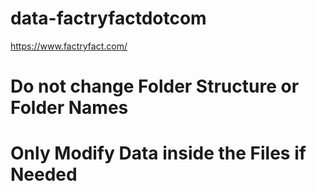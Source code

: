 # data-factryfactdotcom

https://www.factryfact.com/

# Do not change Folder Structure or Folder Names

# Only Modify Data inside the Files if Needed
